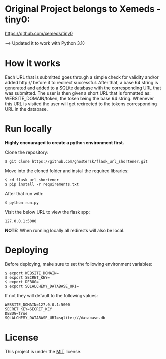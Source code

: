 # Original Project belongs to Xemeds - tiny0:
https://github.com/xemeds/tiny0

--> Updated it to work with Python 3.10

# How it works

Each URL that is submitted goes through a simple check for validity and/or added http:// before it to redirect successful.
After that, a base 64 string is generated and added to a SQLite database with the corresponding URL that was submitted.
The user is then given a short URL that is formatted as: WEBSITE_DOMAIN/token, the token being the base 64 string.
Whenever this URL is visited the user will get redirected to the tokens corresponding URL in the database.

# Run locally

**Highly encouraged to create a python environment first.**

Clone the repository:

	$ git clone https://github.com/ghostersk/flask_url_shortener.git

Move into the cloned folder and install the required libraries:

	$ cd flask_url_shortener
	$ pip install -r requirements.txt

After that run with:

	$ python run.py

Visit the below URL to view the flask app:

	127.0.0.1:5000

**NOTE:** When running locally all redirects will also be local.

# Deploying

Before deploying, make sure to set the following environment variables:

	$ export WEBSITE_DOMAIN=
	$ export SECRET_KEY=
	$ export DEBUG=
	$ export SQLALCHEMY_DATABASE_URI=

If not they will default to the following values:

	WEBSITE_DOMAIN=127.0.0.1:5000
	SECRET_KEY=SECRET_KEY
	DEBUG=true
	SQLALCHEMY_DATABASE_URI=sqlite:///database.db

# License

This project is under the [MIT](https://github.com/xemeds/tiny0/blob/master/LICENSE) license.
